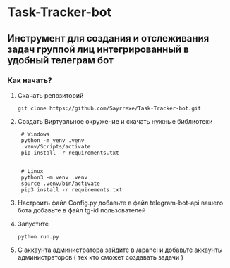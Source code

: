 # Task-Tracker-bot
 
## Инструмент для создания и отслеживания задач группой лиц интегрированный в удобный телеграм бот

### Как начать?
1. Скачать репозиторий 
	```
	git clone https://github.com/Sayrrexe/Task-Tracker-bot.git
	```
2. Создать Виртуальное окружение и скачать нужные библиотеки

		
		# Windows
		python -m venv .venv
		.venv/Scripts/activate
		pip install -r requirements.txt
		

		# Linux
		python3 -m venv .venv
		source .venv/bin/activate
		pip3 install -r requirements.txt
		
3. Настроить файл Config.py
	добавьте в файл telegram-bot-api вашего бота
	добавьте в файл tg-id пользователей
4. Запустите 
	```
	python run.py
	```
5. С аккаунта администратора зайдите в /apanel и добавьте аккаунты администраторов ( тех кто сможет создавать задачи )
